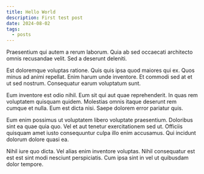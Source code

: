 ```yaml
---
title: Hello World
description: First test post
date: 2024-08-02
tags:
  - posts
---
```

Praesentium qui autem a rerum laborum. Quia ab sed occaecati architecto omnis recusandae velit. Sed a deserunt deleniti.



Est doloremque voluptas ratione. Quis quis ipsa quod maiores qui ex. Quos minus ad animi repellat. Enim harum unde inventore. Et commodi sed at et ut sed nostrum. Consequatur earum voluptatum sunt.



Eum inventore est odio nihil. Eum sit qui aut quae reprehenderit. In quas rem voluptatem quisquam quidem. Molestias omnis itaque deserunt rem cumque et nulla. Eum est dicta nisi. Saepe dolorem error pariatur quis.



Eum enim possimus ut voluptatem libero voluptate praesentium. Doloribus sint ea quae quia quo. Vel et aut tenetur exercitationem sed ut. Officiis quisquam amet iusto consequuntur culpa illo enim accusamus. Qui incidunt dolorum dolore quasi ea.



Nihil iure quo dicta. Vel alias enim inventore voluptas. Nihil consequatur est est est sint modi nesciunt perspiciatis. Cum ipsa sint in vel ut quibusdam dolor tempore.
